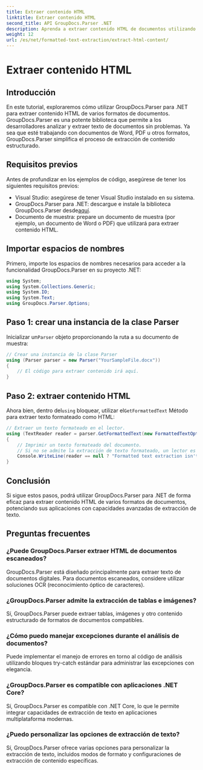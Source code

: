 ```yaml
---
title: Extraer contenido HTML
linktitle: Extraer contenido HTML
second_title: API GroupDocs.Parser .NET
description: Aprenda a extraer contenido HTML de documentos utilizando GroupDocs.Parser para .NET. Tutorial fácil de seguir con ejemplos de código y guía paso a paso.
weight: 12
url: /es/net/formatted-text-extraction/extract-html-content/
---
```


# Extraer contenido HTML

## Introducción
En este tutorial, exploraremos cómo utilizar GroupDocs.Parser para .NET para extraer contenido HTML de varios formatos de documentos. GroupDocs.Parser es una potente biblioteca que permite a los desarrolladores analizar y extraer texto de documentos sin problemas. Ya sea que esté trabajando con documentos de Word, PDF u otros formatos, GroupDocs.Parser simplifica el proceso de extracción de contenido estructurado.
## Requisitos previos
Antes de profundizar en los ejemplos de código, asegúrese de tener los siguientes requisitos previos:
- Visual Studio: asegúrese de tener Visual Studio instalado en su sistema.
-  GroupDocs.Parser para .NET: descargue e instale la biblioteca GroupDocs.Parser desde[aquí](https://releases.groupdocs.com/parser/net/).
- Documento de muestra: prepare un documento de muestra (por ejemplo, un documento de Word o PDF) que utilizará para extraer contenido HTML.

## Importar espacios de nombres
Primero, importe los espacios de nombres necesarios para acceder a la funcionalidad GroupDocs.Parser en su proyecto .NET:
```csharp
using System;
using System.Collections.Generic;
using System.IO;
using System.Text;
using GroupDocs.Parser.Options;
```
## Paso 1: crear una instancia de la clase Parser
 Inicializar un`Parser` objeto proporcionando la ruta a su documento de muestra:
```csharp
// Crear una instancia de la clase Parser
using (Parser parser = new Parser("YourSampleFile.docx"))
{
    // El código para extraer contenido irá aquí.
}
```
## Paso 2: extraer contenido HTML
 Ahora bien, dentro del`using` bloquear, utilizar el`GetFormattedText` Método para extraer texto formateado como HTML:
```csharp
// Extraer un texto formateado en el lector.
using (TextReader reader = parser.GetFormattedText(new FormattedTextOptions(FormattedTextMode.Html)))
{
    // Imprimir un texto formateado del documento.
    // Si no se admite la extracción de texto formateado, un lector es nulo
    Console.WriteLine(reader == null ? "Formatted text extraction isn't supported" : reader.ReadToEnd());
}
```

## Conclusión
Si sigue estos pasos, podrá utilizar GroupDocs.Parser para .NET de forma eficaz para extraer contenido HTML de varios formatos de documentos, potenciando sus aplicaciones con capacidades avanzadas de extracción de texto.

## Preguntas frecuentes
### ¿Puede GroupDocs.Parser extraer HTML de documentos escaneados?
GroupDocs.Parser está diseñado principalmente para extraer texto de documentos digitales. Para documentos escaneados, considere utilizar soluciones OCR (reconocimiento óptico de caracteres).
### ¿GroupDocs.Parser admite la extracción de tablas e imágenes?
Sí, GroupDocs.Parser puede extraer tablas, imágenes y otro contenido estructurado de formatos de documentos compatibles.
### ¿Cómo puedo manejar excepciones durante el análisis de documentos?
Puede implementar el manejo de errores en torno al código de análisis utilizando bloques try-catch estándar para administrar las excepciones con elegancia.
### ¿GroupDocs.Parser es compatible con aplicaciones .NET Core?
Sí, GroupDocs.Parser es compatible con .NET Core, lo que le permite integrar capacidades de extracción de texto en aplicaciones multiplataforma modernas.
### ¿Puedo personalizar las opciones de extracción de texto?
Sí, GroupDocs.Parser ofrece varias opciones para personalizar la extracción de texto, incluidos modos de formato y configuraciones de extracción de contenido específicas.